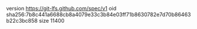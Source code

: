 version https://git-lfs.github.com/spec/v1
oid sha256:7b8c441a6688cb8a4079e33c3b84e03ff71b8630782e7d70b86463b22c3bc858
size 11400
